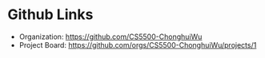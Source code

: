 # Github Links

* Organization: https://github.com/CS5500-ChonghuiWu
* Project Board: https://github.com/orgs/CS5500-ChonghuiWu/projects/1